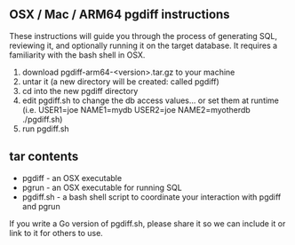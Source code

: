 ## OSX / Mac / ARM64 pgdiff instructions

These instructions will guide you through the process of generating SQL, reviewing it, and optionally running it on the target database.  It requires a familiarity with the bash shell in OSX.

1. download pgdiff-arm64-\<version\>.tar.gz to your machine
1. untar it (a new directory will be created: called pgdiff)
1. cd into the new pgdiff directory
1. edit pgdiff.sh to change the db access values... or set them at runtime (i.e. USER1=joe NAME1=mydb USER2=joe NAME2=myotherdb ./pgdiff.sh)
1. run pgdiff.sh

## tar contents
* pgdiff - an OSX executable
* pgrun - an OSX executable for running SQL
* pgdiff.sh - a bash shell script to coordinate your interaction with pgdiff and pgrun

If you write a Go version of pgdiff.sh, please share it so we can include it or link to it for others to use.

